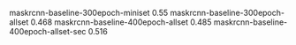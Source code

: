 maskrcnn-baseline-300epoch-miniset      0.55
maskrcnn-baseline-300epoch-allset       0.468
maskrcnn-baseline-400epoch-allset       0.485
maskrcnn-baseline-400epoch-allset-sec   0.516
